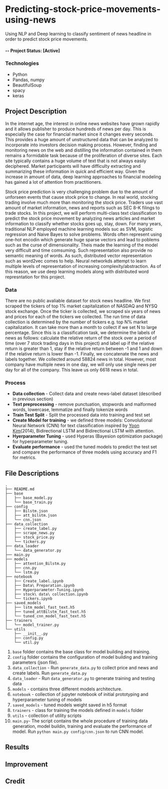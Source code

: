 # Predicting-stock-price-movements-using-news

Using NLP and Deep learning to classify sentiment of news headline in order to predict stock price movements.

#### -- Project Status: [Active]

### Technologies
* Python
* Pandas, numpy
* BeautifulSoup
* spacy
* keras

## Project Description

In the internet age, the interest in online news websites have grown rapidly and it allows publisher to produce hundreds of news per day.  This is especially the case for financial market since it changes every seconds. This provides a huge amount of unstructured data that can be analyzed to incorporate into investors decision making process. However, finding and monitoring news on the web and distilling the information contained in them remains a formidable task because of the proliferation of diverse sites.  Each site typically contains a huge volume of text that is not always easily deciphered.  Market participants  will have difficulty extracting and summarizing these information in quick and efficient way. Given the increase in amount of data, deep learning approaches to financial modeling has gained a lot of attention from practitioners.

Stock price prediction is very challenging problem due to the amount of unforseen events that cause stock price to change. 
In real world, stocking trading involve much more than monitoring the stock price. Traders use vast amount of market information, news and reports such as SEC 8-K filings to trade stocks. In this project, we will perform multi-class text classification to predict the stock price movement by analyzing news articles and market information to classify whether stocks goes up, stay, down. For many years, traditional NLP employed machine learning models suc as SVM, logistic regression and Naive Bayes to solve problems. Words often represent using one-hot encodin which generate huge sparse vectors and lead to poblems such as the curse of dimensionality.  Theis made the learning of the model very difficult and time comsuming. Such representation also provide no semantic meaning of words. As such, distributed vector representation such as word2vec comes to help. Neural networkds attempt to learn multiple levels of representation of increasing complexity/abstraction. As of this reason, we use deep learning models along with distributed word represntation for this project.

### Data
There are no public avaliable dataset for stock news headline. We first scraped the tickers of top 1% market capitalization of NASDAQ and NYSQ stock exchange. Once the ticker is collected, we scraped six years of news and prices for each of the tickers we collected. The run time of data collection is determined by the number of tickers e.g. top N% market capitalization. It can take more than a month to collect if we set N to large percentage. Since this is a classification task, we determine the labels of news as follows: calculate the relative return of the stock over a period of time (over 7 stock trading days in this project) and label up if the relative return is greater than 1, stay if the relative return between -1 and 1 and down if the relative return is lower than -1. Finally, we concatenate the news and labels together. We collected around 58824 news in total. However, most company have multiple news in one day, we will only use single news per day for all of the company. This leave us only 6618 news in total. 

### Process 
* **Data collection** - Collect data and create news-label dataset (described in previous section)
* **Text preprocessing** - remove punctuation, stopwords and malformed words, lowercase, lemmatize and finally tokenize words 
* **Train Test Split** - Split the processed data into training and test set
* **Create Model for training** - we defined three models: Convolutional Neural Network (CNN) for text classification inspired by [Yoon Kim](https://arxiv.org/abs/1408.5882)(2014), Bidirectional LSTM and Bidirectional LSTM with attention. 
* **Hyerparameter Tuning** - used Hyperas (Bayesion optimization package) for hyperparameter tuning.
* **Evaluate performance** - used the tuned models to predict the test set and compare the performance of three models using accuracy and F1 for metrics.

## File Descriptions
```
.
├── README.md
├── base
│   ├── base_model.py
│   └── base_train.py
├── config
│   ├── Bilstm.json
│   ├── att_bilstm.json
│   └── cnn.json
├── data_collection
│   ├── create_label.py
│   ├── scrape_news.py
│   ├── stock_price.py
│   └── tickers.py
├── data_loader
│   └── data_generator.py
├── main.py
├── models
│   ├── attention_Bilstm.py
│   ├── cnn.py
│   └── lstm.py
├── notebook
│   ├── Create_label.ipynb
│   ├── Data\ Preparation.ipynb
│   ├── Hyperparameter-Tuning.ipynb
│   ├── stock\ data\ collection.ipynb
│   └── tickers.ipynb
├── saved_models
│   ├── lstm_model_fast_text.h5
│   ├── tuned_attBilstm_fast_text.h5
│   └── tuned_cnn_model_fast_text.h5
├── trainers
│   └── model_trainer.py
└── utils
    ├── __init__.py
    ├── config.py
    └── util.py

```
1. `base` folder contains the base class for model building and training.
2. `config` folder contains the configuration of model building and training parameters (json file).
3. `data_collection` -  Run `generate_data.py` to collect price and news and create labels. Run `generate_data.py` 
4. `data_loader` - Run `data_generator.py` to generate training and testing data
5. `models` - contains three different models architecture. 
6. `notebook` - collection of jupyter notebook of initial prototyping and hyperparameter tuning of models
7. `saved_models` - tuned models weight saved in h5 format
8. `trainers` - class for training the models defined in `models` folder
9. `utils` - collection of utility scripts
10. `main.py`- The script contains the whole procedure of training data generation, model buildin, training and evaluate the performance of model. Run `python main.py config/cnn.json` to run CNN model.

## Results


## Improvement

## Credit
